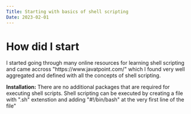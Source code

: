 ```yaml
---
Title: Starting with basics of shell scripting
Date: 2023-02-01
---
```


<h1>How did I start</h1>
I started going through many online resources for learning shell scripting and came accross "https://www.javatpoint.com/" which I found very well aggregated and defined with all the concepts of shell scripting.  

**Installation:**
There are no additional packages that are required for executing shell scripts. Shell scripting can be executed by creating a file with ".sh" extenstion and adding "#!/bin/bash" at the very first line of the file"


